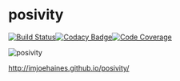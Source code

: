 # posivity

[![Build Status](https://img.shields.io/travis/imjoehaines/posivity.svg?branch=master&style=flat-square)](https://travis-ci.org/imjoehaines/posivity)[![Codacy Badge](https://img.shields.io/codacy/5e31a83ac59e43d6b8e1e357df84e83e.svg?style=flat-square)](https://www.codacy.com/app/joehaines/posivity)[![Code Coverage](https://img.shields.io/badge/coverage-96%25-green.svg?style=flat-square)](https://www.codacy.com/app/joehaines/posivity)

![posivity](http://i.imgur.com/I89LQwd.jpg)

http://imjoehaines.github.io/posivity/
